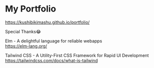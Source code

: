 # My Portfolio

https://kushibikimashu.github.io/portfolio/

Special Thanks😂

Elm - A delightful language for reliable webapps<br>
https://elm-lang.org/

Tailwind CSS - A Utility-First CSS Framework for Rapid UI Development<br>
https://tailwindcss.com/docs/what-is-tailwind
